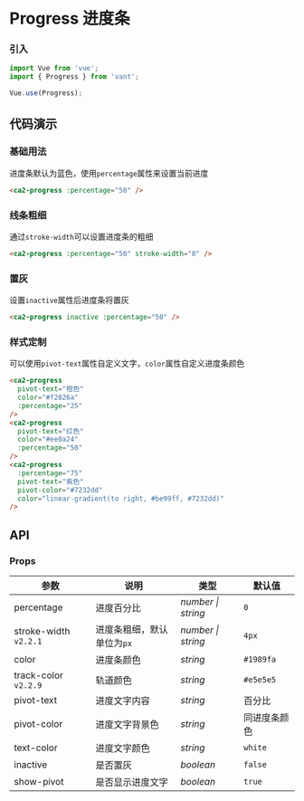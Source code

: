 # Progress 进度条

### 引入

```js
import Vue from 'vue';
import { Progress } from 'vant';

Vue.use(Progress);
```

## 代码演示

### 基础用法

进度条默认为蓝色，使用`percentage`属性来设置当前进度

```html
<ca2-progress :percentage="50" />
```

### 线条粗细

通过`stroke-width`可以设置进度条的粗细

```html
<ca2-progress :percentage="50" stroke-width="8" />
```

### 置灰

设置`inactive`属性后进度条将置灰

```html
<ca2-progress inactive :percentage="50" />
```

### 样式定制

可以使用`pivot-text`属性自定义文字，`color`属性自定义进度条颜色

```html
<ca2-progress
  pivot-text="橙色"
  color="#f2826a"
  :percentage="25"
/>
<ca2-progress
  pivot-text="红色"
  color="#ee0a24"
  :percentage="50"
/>
<ca2-progress
  :percentage="75"
  pivot-text="紫色"
  pivot-color="#7232dd"
  color="linear-gradient(to right, #be99ff, #7232dd)"
/>
```

## API

### Props

| 参数 | 说明 | 类型 | 默认值 |
|------|------|------|------|
| percentage | 进度百分比 | *number \| string* | `0` |
| stroke-width `v2.2.1` | 进度条粗细，默认单位为`px` | *number \| string* | `4px` |
| color | 进度条颜色 | *string* | `#1989fa` |
| track-color `v2.2.9` | 轨道颜色 | *string* | `#e5e5e5` |
| pivot-text | 进度文字内容 | *string* | 百分比 |
| pivot-color | 进度文字背景色 | *string* | 同进度条颜色 |
| text-color | 进度文字颜色 | *string* | `white` |
| inactive | 是否置灰 | *boolean* | `false` |
| show-pivot | 是否显示进度文字 | *boolean* | `true` |
